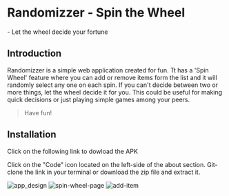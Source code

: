 # Randomizzer - Spin the Wheel
<span>- Let the wheel decide your fortune</span>

## Introduction
Randomizzer is a simple web application created for fun.
Tt has a 'Spin Wheel' feature where you can add or remove items form the list and it will randomly select any one on each spin. If you can't decide between two or more things, let the wheel decide it for you. This could be useful for making quick decisions or just playing simple games among your peers.

> Have fun!

## Installation
Click on the following link to dowload the APK <br />

Click on the "Code" icon located on the left-side of the about section. Git-clone the link in your terminal or download the zip file and extract it.

![app_design](https://github.com/eriksh26/Randomizzer/assets/108941456/7b348acf-8327-4213-b1e1-744568748ba7)
![spin-wheel-page](https://github.com/eriksh26/Randomizzer/assets/108941456/6563e211-4e64-48a2-962d-2e923e6e3a41)
![add-item](https://github.com/eriksh26/Randomizzer/assets/108941456/39f7dd41-bce7-4623-8cdc-0caff18d77a4)
